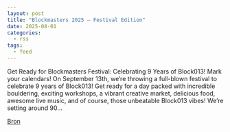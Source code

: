 ```yaml
---
layout: post
title: "Blockmasters 2025 – Festival Edition"
date: 2025-08-01
categories: 
  - rss
tags: 
  - feed
---
```


<p>Get Ready for Blockmasters Festival: Celebrating 9 Years of Block013! Mark your calendars! On September 13th, we&rsquo;re throwing a full-blown festival to celebrate 9 years of Block013! Get ready for a day packed with incredible bouldering, exciting workshops, a vibrant creative market, delicious food, awesome live music, and of course, those unbeatable Block013 vibes! We&rsquo;re setting around 90&hellip;</p>
<p><a href="https://www.klimkalender.nl/comp/blockmasters-2025-festival-edition/" rel="noopener noreferrer" target="_blank">Bron</a></p>
